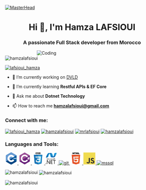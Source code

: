 [![MasterHead](https://hackernoon.com/images/f2px36fy.gif)](https://hamzalafsioui.io)
<h1 align="center">Hi 👋, I'm Hamza LAFSIOUI</h1>
<h3 align="center">A passionate Full Stack developer from Morocco</h3>
<img align = "right" alt = "Coding" width = "400" src = "https://media1.tenor.com/m/CzdMW7wnLn8AAAAC/coding.gif">


<p align="left"> <img src="https://komarev.com/ghpvc/?username=hamzalafsioui&label=Profile%20views&color=0e75b6&style=flat" alt="hamzalafsioui" /> </p>

<p align="left"> <a href="https://twitter.com/lafsioui_hamza" target="blank"><img src="https://img.shields.io/twitter/follow/lafsioui_hamza?logo=twitter&style=for-the-badge" alt="lafsioui_hamza" /></a> </p>

- 🔭 I’m currently working on [DVLD](https://github.com/hamzalafsioui/Driving-License-Management-System)

- 🌱 I’m currently learning **Restful APIs & EF Core**

- 💬 Ask me about **Dotnet Technology**

- 📫 How to reach me **hamzalafsioui@gmail.com**

<h3 align="left">Connect with me:</h3>
<p align="left">
<a href="https://twitter.com/lafsioui_hamza" target="blank"><img align="center" src="https://raw.githubusercontent.com/rahuldkjain/github-profile-readme-generator/master/src/images/icons/Social/twitter.svg" alt="lafsioui_hamza" height="30" width="40" /></a>
<a href="https://linkedin.com/in/hamzalafsioui" target="blank"><img align="center" src="https://raw.githubusercontent.com/rahuldkjain/github-profile-readme-generator/master/src/images/icons/Social/linked-in-alt.svg" alt="hamzalafsioui" height="30" width="40" /></a>
<a href="https://instagram.com/mrlafsioui" target="blank"><img align="center" src="https://raw.githubusercontent.com/rahuldkjain/github-profile-readme-generator/master/src/images/icons/Social/instagram.svg" alt="mrlafsioui" height="30" width="40" /></a>
<a href="https://www.leetcode.com/hamzalafsioui" target="blank"><img align="center" src="https://raw.githubusercontent.com/rahuldkjain/github-profile-readme-generator/master/src/images/icons/Social/leet-code.svg" alt="hamzalafsioui" height="30" width="40" /></a>
</p>

<h3 align="left">Languages and Tools:</h3>
<p align="left"> <a href="https://www.w3schools.com/cpp/" target="_blank" rel="noreferrer"> <img src="https://raw.githubusercontent.com/devicons/devicon/master/icons/cplusplus/cplusplus-original.svg" alt="cplusplus" width="40" height="40"/> </a> <a href="https://www.w3schools.com/cs/" target="_blank" rel="noreferrer"> <img src="https://raw.githubusercontent.com/devicons/devicon/master/icons/csharp/csharp-original.svg" alt="csharp" width="40" height="40"/> </a> <a href="https://www.w3schools.com/css/" target="_blank" rel="noreferrer"> <img src="https://raw.githubusercontent.com/devicons/devicon/master/icons/css3/css3-original-wordmark.svg" alt="css3" width="40" height="40"/> </a> <a href="https://dotnet.microsoft.com/" target="_blank" rel="noreferrer"> <img src="https://raw.githubusercontent.com/devicons/devicon/master/icons/dot-net/dot-net-original-wordmark.svg" alt="dotnet" width="40" height="40"/> </a> <a href="https://git-scm.com/" target="_blank" rel="noreferrer"> <img src="https://www.vectorlogo.zone/logos/git-scm/git-scm-icon.svg" alt="git" width="40" height="40"/> </a> <a href="https://www.w3.org/html/" target="_blank" rel="noreferrer"> <img src="https://raw.githubusercontent.com/devicons/devicon/master/icons/html5/html5-original-wordmark.svg" alt="html5" width="40" height="40"/> </a> <a href="https://developer.mozilla.org/en-US/docs/Web/JavaScript" target="_blank" rel="noreferrer"> <img src="https://raw.githubusercontent.com/devicons/devicon/master/icons/javascript/javascript-original.svg" alt="javascript" width="40" height="40"/> </a> <a href="https://www.microsoft.com/en-us/sql-server" target="_blank" rel="noreferrer"> <img src="https://www.svgrepo.com/show/303229/microsoft-sql-server-logo.svg" alt="mssql" width="40" height="40"/> </a> </p>

<p><img align="left" src="https://github-readme-stats.vercel.app/api/top-langs?username=hamzalafsioui&show_icons=true&locale=en&layout=compact" alt="hamzalafsioui" /></p>

<p>&nbsp;<img align="center" src="https://github-readme-stats.vercel.app/api?username=hamzalafsioui&show_icons=true&locale=en" alt="hamzalafsioui" /></p>

<p><img align="center" src="https://github-readme-streak-stats.herokuapp.com/?user=hamzalafsioui&" alt="hamzalafsioui" /></p>
